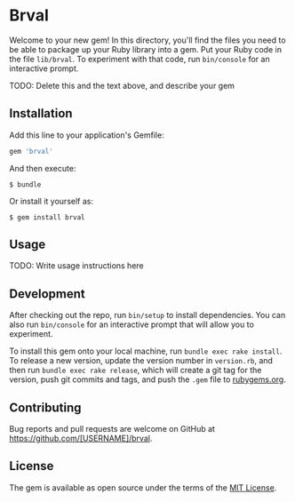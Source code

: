 # Brval

Welcome to your new gem! In this directory, you'll find the files you need to be able to package up your Ruby library into a gem. Put your Ruby code in the file `lib/brval`. To experiment with that code, run `bin/console` for an interactive prompt.

TODO: Delete this and the text above, and describe your gem

## Installation

Add this line to your application's Gemfile:

```ruby
gem 'brval'
```

And then execute:

    $ bundle

Or install it yourself as:

    $ gem install brval

## Usage

TODO: Write usage instructions here

## Development

After checking out the repo, run `bin/setup` to install dependencies. You can also run `bin/console` for an interactive prompt that will allow you to experiment.

To install this gem onto your local machine, run `bundle exec rake install`. To release a new version, update the version number in `version.rb`, and then run `bundle exec rake release`, which will create a git tag for the version, push git commits and tags, and push the `.gem` file to [rubygems.org](https://rubygems.org).

## Contributing

Bug reports and pull requests are welcome on GitHub at https://github.com/[USERNAME]/brval.

## License

The gem is available as open source under the terms of the [MIT License](https://opensource.org/licenses/MIT).
